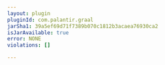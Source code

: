 ```yaml
---
layout: plugin
pluginId: com.palantir.graal
jarSha1: 39a5ef69d71f7389b070c1812b3acaea76930ca2
isJarAvailable: true
error: NONE
violations: []

---
```

